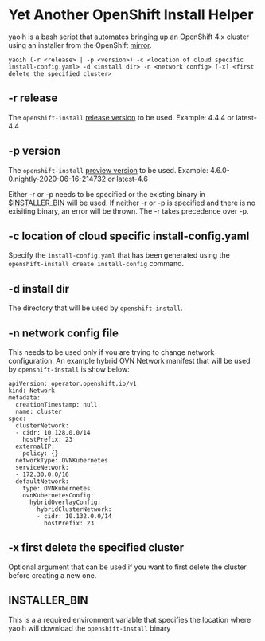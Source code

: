 # Yet Another OpenShift Install Helper
yaoih is a bash script that automates bringing up an OpenShift 4.x cluster using an installer from the OpenShift
[mirror](https://mirror.openshift.com/pub/openshift-v4/clients/).

```
yaoih (-r <release> | -p <version>) -c <location of cloud specific install-config.yaml> -d <install dir> -n <network config> [-x] <first delete the specified cluster>
```
## -r release
The `openshift-install` [release version](https://mirror.openshift.com/pub/openshift-v4/x86_64/clients/ocp/) to be used.
Example: 4.4.4 or latest-4.4

## -p version
The `openshift-install` [preview version](https://mirror.openshift.com/pub/openshift-v4/x86_64/clients/ocp-dev-preview/)
to be used. Example: 4.6.0-0.nightly-2020-06-16-214732 or latest-4.6

Either -r or -p needs to be specified or the existing binary in [$INSTALLER_BIN](#INSTALLER_BIN) will be used. If
neither -r or -p is specified and there is no exisiting binary, an error will be thrown. The -r takes precedence over -p.

## -c location of cloud specific install-config.yaml
Specify the `install-config.yaml` that has been generated using the `openshift-install create install-config` command.

## -d install dir
The directory that will be used by `openshift-install`.

## -n network config file
This needs to be used only if you are trying to change network configuration.
An example hybrid OVN Network manifest that will be used by `openshift-install` is show below:
```
apiVersion: operator.openshift.io/v1
kind: Network
metadata:
  creationTimestamp: null
  name: cluster
spec:
  clusterNetwork:
  - cidr: 10.128.0.0/14
    hostPrefix: 23
  externalIP:
    policy: {}
  networkType: OVNKubernetes
  serviceNetwork:
  - 172.30.0.0/16
  defaultNetwork:
    type: OVNKubernetes
    ovnKubernetesConfig:
      hybridOverlayConfig:
        hybridClusterNetwork:
        - cidr: 10.132.0.0/14
          hostPrefix: 23
```

## -x first delete the specified cluster
Optional argument that can be used if you want to first delete the cluster before creating a new one.

## INSTALLER_BIN
This is a a required environment variable that specifies the location where yaoih will download the `openshift-install`
binary
